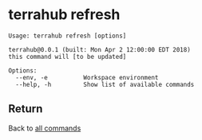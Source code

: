 # terrahub refresh

```
Usage: terrahub refresh [options]

terrahub@0.0.1 (built: Mon Apr 2 12:00:00 EDT 2018)
this command will [to be updated]

Options:
  --env, -e 		 Workspace environment
  --help, -h 		 Show list of available commands
```


## Return
Back to [all commands](../commands.md)
